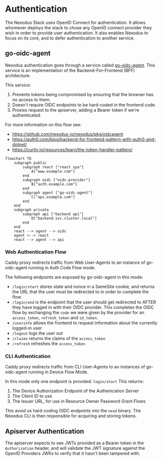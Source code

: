 # Authentication

The Nexodus Stack uses OpenID Connect for authentication.
It allows whomever deploys the stack to chose any OpenID connect provider they wish in order to provide user authentication.
It also enables Nexodus to focus on its core, and to defer authentication to another service.

## go-oidc-agent

Nexodus authentication goes through a service called [go-oidc-agent](https://github.com/nexodus-io/nexodus/pkg/oidcagent). This service is an implementation of the Backend-For-Frontend (BFF) architecture.

This service:

1. Prevents tokens being compromised by ensuring that the browser has no access to them.
1. Doesn't require OIDC endpoints to be hard-coded in the frontend code.
1. Proxies request to the apiserver, adding a Bearer token if we're authenticated.

For more information on this flow see:

- <https://github.com/nexodus-io/nexodus/pkg/oidcagent>
- <https://auth0.com/blog/backend-for-frontend-pattern-with-auth0-and-dotnet/>
- <https://curity.io/resources/learn/the-token-handler-pattern/>

```mermaid
flowchart TD
    subgraph public
        subgraph react ["react spa"]
            A["www.example.com"]
        end
        subgraph oidc ["oidc-provider"]
            B["auth.example.com"]
        end
        subgraph agent ["go-oidc-agent"]
            C["api.example.com"]
        end
    end
    subgraph private
        subgraph api ["backend api"]
            D["backend.svc.cluster.local"]
        end
    end
    react --> agent --> oidc
    agent <--> react
    react --> agent --> api
```

### Web Authentication Flow

Caddy proxy redirects traffic from Web User-Agents to an instance of go-oidc-agent running in Auth Code Flow mode.

The following endpoints are exposed by go-oidc-agent in this mode:

- `/login/start` stores state and nonce in a SameSite cookie, and returns the URL that the user must be redirected to in order to complete the flow.
- `/login/end` is the endpoint that the user should get redirected to AFTER they have logged in with their OIDC provider. This completes the OIDC flow by exchanging the `code` we were given by the provider for an `access_token`, `refresh_token` and `id_token`.
- `/userinfo` allows the frontend to request information about the currently logged-in user
- `/logout` logs the user out
- `/claims` returns the claims of the `access_token`
- `/refresh` refreshes the `access_token`

### CLI Authentication

Caddy proxy redirects traffic from CLI User-Agents to an instances of go-oidc-agent running in Device Flow Mode.

In this mode only one endpoint is provided: `login/start`
This returns:

1. The Device Authorization Endpoint of the Authenication Server
1. The Client ID to use
1. The Issuer URL, for use in Resource Owner Password Grant Flows

This avoid us hard-coding OIDC endpoints into the `nexd` binary.
The Nexodus CLI is then responsible for acquiring and storing tokens.

## Apiserver Authentication

The apiserver expects to see JWTs provided as a Bearer token in the `Authorization` header, and will validate the JWT signature against the OpenID Providers JWKs to verify that it hasn't been tampered with.
